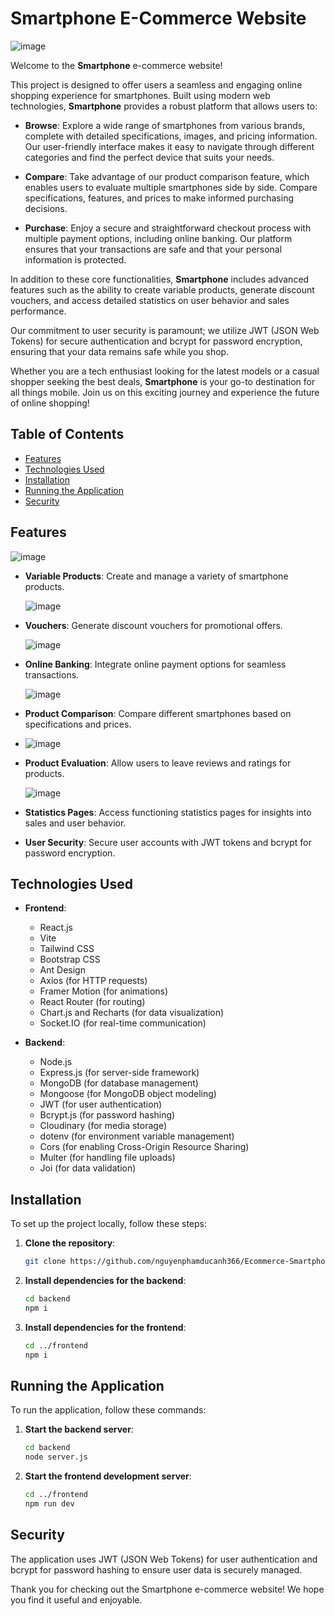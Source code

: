 # Smartphone E-Commerce Website
![image](https://github.com/user-attachments/assets/4f6e11f5-eb1e-4a85-b152-626c90fce992)

Welcome to the **Smartphone** e-commerce website! 

This project is designed to offer users a seamless and engaging online shopping experience for smartphones. Built using modern web technologies, **Smartphone** provides a robust platform that allows users to:

- **Browse**: Explore a wide range of smartphones from various brands, complete with detailed specifications, images, and pricing information. Our user-friendly interface makes it easy to navigate through different categories and find the perfect device that suits your needs.

- **Compare**: Take advantage of our product comparison feature, which enables users to evaluate multiple smartphones side by side. Compare specifications, features, and prices to make informed purchasing decisions.

- **Purchase**: Enjoy a secure and straightforward checkout process with multiple payment options, including online banking. Our platform ensures that your transactions are safe and that your personal information is protected.

In addition to these core functionalities, **Smartphone** includes advanced features such as the ability to create variable products, generate discount vouchers, and access detailed statistics on user behavior and sales performance. 

Our commitment to user security is paramount; we utilize JWT (JSON Web Tokens) for secure authentication and bcrypt for password encryption, ensuring that your data remains safe while you shop.

Whether you are a tech enthusiast looking for the latest models or a casual shopper seeking the best deals, **Smartphone** is your go-to destination for all things mobile. Join us on this exciting journey and experience the future of online shopping!


## Table of Contents

- [Features](#features)
- [Technologies Used](#technologies-used)
- [Installation](#installation)
- [Running the Application](#running-the-application)
- [Security](#security)

## Features
  ![image](https://github.com/user-attachments/assets/be9c3273-5a66-4670-bda3-81e0619809a3)
- **Variable Products**: Create and manage a variety of smartphone products.

  ![image](https://github.com/user-attachments/assets/0f6bde2e-93c7-41bd-b97e-2c083cfaaaca)
- **Vouchers**: Generate discount vouchers for promotional offers.
  
  ![image](https://github.com/user-attachments/assets/5881b54e-e5ae-4f46-9a2e-3da77af710b4)
- **Online Banking**: Integrate online payment options for seamless transactions.

  ![image](https://github.com/user-attachments/assets/728d207d-a2d7-441b-b4e5-c788164e1531)
- **Product Comparison**: Compare different smartphones based on specifications and prices.
- 
  ![image](https://github.com/user-attachments/assets/ee8264da-2f03-491d-bb97-371015e2b7a2)
- **Product Evaluation**: Allow users to leave reviews and ratings for products.

  ![image](https://github.com/user-attachments/assets/998ffce8-2294-4737-86a0-17810fcf18aa)
- **Statistics Pages**: Access functioning statistics pages for insights into sales and user behavior.
- **User Security**: Secure user accounts with JWT tokens and bcrypt for password encryption.

## Technologies Used

- **Frontend**: 
  - React.js
  - Vite
  - Tailwind CSS
  - Bootstrap CSS
  - Ant Design
  - Axios (for HTTP requests)
  - Framer Motion (for animations)
  - React Router (for routing)
  - Chart.js and Recharts (for data visualization)
  - Socket.IO (for real-time communication)

- **Backend**: 
  - Node.js
  - Express.js (for server-side framework)
  - MongoDB (for database management)
  - Mongoose (for MongoDB object modeling)
  - JWT (for user authentication)
  - Bcrypt.js (for password hashing)
  - Cloudinary (for media storage)
  - dotenv (for environment variable management)
  - Cors (for enabling Cross-Origin Resource Sharing)
  - Multer (for handling file uploads)
  - Joi (for data validation)


## Installation

To set up the project locally, follow these steps:

1. **Clone the repository**:
   ```bash
   git clone https://github.com/nguyenphamducanh366/Ecommerce-Smartphones.git
   ```

2. **Install dependencies for the backend**:
   ```bash
   cd backend
   npm i
   ```

3. **Install dependencies for the frontend**:
   ```bash
   cd ../frontend
   npm i
   ```

## Running the Application

To run the application, follow these commands:

1. **Start the backend server**:
   ```bash
   cd backend
   node server.js
   ```

2. **Start the frontend development server**:
   ```bash
   cd ../frontend
   npm run dev
   ```

## Security

The application uses JWT (JSON Web Tokens) for user authentication and bcrypt for password hashing to ensure user data is securely managed.

Thank you for checking out the Smartphone e-commerce website! We hope you find it useful and enjoyable.
